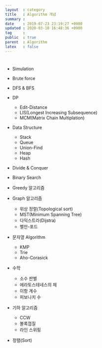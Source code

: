```yaml
---
layout  : category
title   : Algorithm 개념
summary : 
date    : 2019-07-23 23:19:27 +0900
updated : 2020-03-10 16:48:36 +0900
tag     : 
public  : true
parent  : Algorithm
latex   : false
---
```


#
* Simulation
* Brute force
* DFS & BFS
 
* DP
	* Edit-Distance
	* LIS(Longest Increasing Subsequence)
	* MCM(Matrix Chain Multiplation)

* Data Structure
	* Stack
	* Queue
	* Union-Find
	* Heap 
	* Hash

* Divide & Conquer
 
* Binary Search
 
* Greedy 알고리즘

* Graph 알고리즘
	* 위상 정렬(Topological sort)
	* MST(Minimum Spanning Tree)
	* 다익스트라(Dijstra)
	* 벨만-포드
 
* 문자열 Algorithm
	* KMP
	* Trie
	* Aho-Corasick

* 수학
	* 소수 판별
	* 에라토스테네스의 체
	* 이항 계수
	* 피보나치 수

* 기하 알고리즘
	* CCW
	* 볼록껍질
	* 라인 스위핑

* 정렬(Sort)
